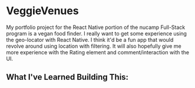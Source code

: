 # VeggieVenues

My portfolio project for the React Native portion of the nucamp Full-Stack program is a vegan food finder. I really want to get some experience using the geo-locator with React Native. I think it'd be a fun app that would revolve around using location with filtering. It will also hopefully give me more experience with the Rating element and comment/interaction with the UI.

## What I've Learned Building This: